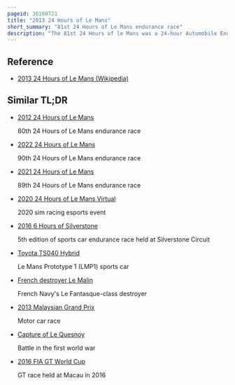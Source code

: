 ```yaml
---
pageid: 36180721
title: "2013 24 Hours of Le Mans"
short_summary: "81st 24 Hours of Le Mans endurance race"
description: "The 81st 24 Hours of le Mans was a 24-hour Automobile Endurance Race Event for Teams of three Drivers entering le Mans Prototype and Le Mans grand touring Endurance Cars held from 19 to 23 June 2013 in the Circuit de la sarthe near le Mans France. It was the 81st Year of the Event since 1923 organised by the Automobile Club de l'ouest. The Race was the third and the top Round of the fia World Endurance Championship 2013 with 32 of 56 Entries contesting the Championship. A Test Day was held on June 9 two Weeks before the Race. Approximately 245000 Spectators attended the Event."
---
```


## Reference

- [2013 24 Hours of Le Mans (Wikipedia)](https://en.wikipedia.org/?curid=36180721)

## Similar TL;DR

- [2012 24 Hours of Le Mans](/tldr/en/2012-24-hours-of-le-mans)

  80th 24 Hours of Le Mans endurance race

- [2022 24 Hours of Le Mans](/tldr/en/2022-24-hours-of-le-mans)

  90th 24 Hours of Le Mans endurance race

- [2021 24 Hours of Le Mans](/tldr/en/2021-24-hours-of-le-mans)

  89th 24 Hours of Le Mans endurance race

- [2020 24 Hours of Le Mans Virtual](/tldr/en/2020-24-hours-of-le-mans-virtual)

  2020 sim racing esports event

- [2016 6 Hours of Silverstone](/tldr/en/2016-6-hours-of-silverstone)

  5th edition of sports car endurance race held at Silverstone Circuit

- [Toyota TS040 Hybrid](/tldr/en/toyota-ts040-hybrid)

  Le Mans Prototype 1 (LMP1) sports car

- [French destroyer Le Malin](/tldr/en/french-destroyer-le-malin)

  French Navy's Le Fantasque-class destroyer

- [2013 Malaysian Grand Prix](/tldr/en/2013-malaysian-grand-prix)

  Motor car race

- [Capture of Le Quesnoy](/tldr/en/capture-of-le-quesnoy)

  Battle in the first world war

- [2016 FIA GT World Cup](/tldr/en/2016-fia-gt-world-cup)

  GT race held at Macau in 2016
